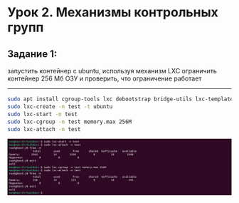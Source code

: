 # Урок 2. Механизмы контрольных групп

## Задание 1:

запустить контейнер с ubuntu, используя механизм LXC
ограничить контейнер 256 Мб ОЗУ и проверить, что ограничение работает

---

```sh
sudo apt install cgroup-tools lxc debootstrap bridge-utils lxc-templates
sudo lxc-create -n test -t ubuntu
sudo lxc-start -n test
sudo lxc-cgroup -n test memory.max 256M
sudo lxc-attach -n test
```

![start](Пруф1.JPG)